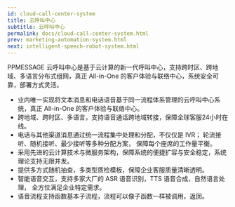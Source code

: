```yaml
---
id: cloud-call-center-system
title: 云呼叫中心
subtitle: 云呼叫中心
permalink: docs/cloud-call-center-system.html
prev: marketing-automation-system.html
next: intelligent-speech-robot-system.html
---
```



PPMESSAGE 云呼叫中心是基于云计算的新一代呼叫中心，支持跨时区、跨地域、多语言分布式组网，真正 All-in-One 的客户体验与联络中心，系统安全可靠，部署方式灵活。
- 业内唯一实现将文本消息和电话语音基于同一流程体系管理的云呼叫中心系统，真正 All-in-One 的客户体验与联络中心。
- 跨地域、跨时区、多语言，支持语音通话跨地域转接，保障全球客服24小时在线。
- 电话与其他渠道消息通过统一流程集中处理和分配，不仅仅是 IVR； 轮流接听、随机接听、最少接听等多种分配方案， 保障每个座席的工作量平衡。
- 采用先进的云计算技术与微服务架构，保障系统的便捷扩容与安全稳定，系统理论支持无限并发。
- 提供多方式随机抽查，多类型质检模板，保障企业客服质量清晰透明。
- 智能语音交互，支持多家大厂的 ASR 语音识别，TTS 语音合成，自然语言处理， 全方位满足企业特定需求。
- 语音流程支持函数基本子流程，流程可以像子函数一样被调用，返回。
